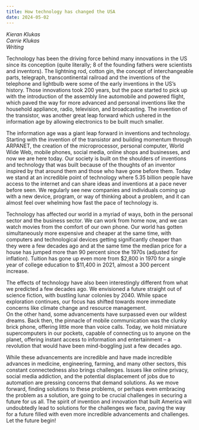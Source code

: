 ```yaml
---
title: How technology has changed the USA
date: 2024-05-02
---
```


*Kieran Klukas*  
*Carrie Klukas*  
*Writing*  

Technology has been the driving force behind many innovations in the US since its conception (quite literally; 8 of the founding fathers were scientists and inventors). The lightning rod, cotton gin, the concept of interchangeable parts, telegraph, transcontinental railroad and the inventions of the telephone and lightbulb were some of the early inventions in the US’s history. Those innovations took 200 years, but the pace started to pick up with the introduction of the assembly line automobile and powered flight, which paved the way for more advanced and personal inventions like the household appliance, radio, television, and broadcasting.  The invention of the transistor, was another great leap forward which ushered in the information age by allowing electronics to be built much smaller.  

The information age was a giant leap forward in inventions and technology. Starting with the invention of the transistor and building momentum through ARPANET, the creation of the microprocessor, personal computer, World Wide Web, mobile phones, social media, online shops and businesses, and now we are here today. Our society is built on the shoulders of inventions and technology that was built because of the thoughts of an inventor inspired by that around them and those who have gone before them. Today we stand at an incredible point of technology where 5.35 billion people have access to the internet and can share ideas and inventions at a pace never before seen. We regularly see new companies and individuals coming up with a new device, program, or way of thinking about a problem, and it can almost feel over whelming how fast the pace of technology is.  

Technology has affected our world in a myriad of ways, both in the personal sector and the business sector. We can work from home now, and we can watch movies from the comfort of our own phone. Our world has gotten simultaneously more expensive and cheaper at the same time, with computers and technological devices getting significantly cheaper than they were a few decades ago and at the same time the median price for a house has jumped more than 90 percent since the 1970s (adjusted for inflation). Tuition has gone up even more from $2,800 in 1970 for a single year of college education to $11,400 in 2021, almost a 300 percent increase.   

The effects of technology have also been interestingly different from what we predicted a few decades ago. We envisioned a future straight out of science fiction, with bustling lunar colonies by 2040\. While space exploration continues, our focus has shifted towards more immediate concerns like climate change and resource management.  
On the other hand, some advancements have surpassed even our wildest dreams. Back then, the pinnacle of mobile communication was the clunky brick phone, offering little more than voice calls. Today, we hold miniature supercomputers in our pockets, capable of connecting us to anyone on the planet, offering instant access to information and entertainment – a revolution that would have been mind-boggling just a few decades ago.   

While these advancements are incredible and have made incredible advances in medicine, engineering, farming, and many other sectors, this constant connectedness also brings challenges. Issues like online privacy, social media addiction, and the potential displacement of jobs due to automation are pressing concerns that demand solutions. As we move forward, finding solutions to these problems, or perhaps even embracing the problem as a solution, are going to be crucial challenges in securing a future for us all. The spirit of invention and innovation that built America will undoubtedly lead to solutions for the challenges we face, paving the way for a future filled with even more incredible advancements and challenges.  
Let the future begin\!